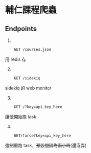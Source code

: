 輔仁課程爬蟲
=========

## Endpoints

1.
```
    GET /courses.json
```
用 redis 存


2.
```
    GET /sidekiq
```
sidekiq 的 web monitor

3.
```
    GET /?key=api_key_here
```
讓他開始跑 task

4.
```
    GET/force?key=api_key_here
```
強制重跑 task，<del>預設間隔為兩小時</del>(還沒弄)
